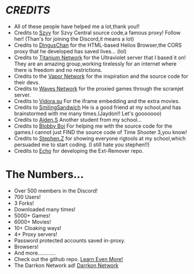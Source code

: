 # ***CREDITS***
- All of these people have helped me a lot,thank you!!
- Credits to [Szvy](https://github.com/szvy) for Szvy Central source code,a famous proxy! Follow her! (Than's for joining the Discord,it means a lot)
- Credits to [DingusChan](https://github.com/dinguschan-owo) for the HTML-based Helios Browser,the CORS proxy that he developed has saved lives... (lol)
- Credits to [Titanium Network](https://github.com/titaniumnetwork-dev) for the Ultraviolet server that I based it on! They are an amazing group,working tirelessly for an internet where there is freedom and no restrictions.
- Credits to the [Vapor Network](https://vapor.my) for the inspiration and the source code for their devs.
- Credits to [Waves Network](https://usewaves.site) for the proxied games through the scramjet server.
- Credits to [Vidora.su](watch.vidora.su) For the iframe embedding and the extra movies.
- Credits to [SmilingSandwich](https://www.youtube.com/@smilingsandwich) He is a good friend at my school,and has brainstormed with me many times.(Jaydon!! Let's gooooooo)
- Credits to [Aiden.S](https://github.com/nedialosis) Another student from my school...
- Credits to [Blobby Boi](https://github.com/Blobby-Boi) For helping me with the source code for the games.I cannot just FIND the source code of Time Shooter 3,you know!
- Credits to [Stephen.Z](https://github.com/whotheduckisthisaaaaaaaaaaaahhhh) for showing everyone rigtools at my school,which persuaded me to start coding. (I still hate you stephen!!)
- Credits to [Echo](https://github.com/3kh0) for developing the Ext-Remover repo.


# The Numbers...
- Over 500 members in the Discord!
- 700 Users!
- 3 Forks!
- Downloaded many times!
- 5000+ Games!
- 6000+ Movies!
- 10+ Cloaking ways!
- 4+ Proxy servers!
- Password protected accounts saved in-proxy.
- Browsers!
- And more............
- Check out the github repo. [Learn Even More!](https://github.com/Exploit-Master122/Darrkonv6)
- The Darrkon Network ad! [Darrkon Network](https://exploit-master122.github.io/darrkonad/)
